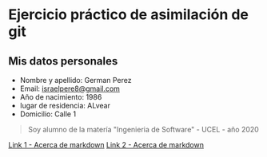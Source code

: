 # Ejercicio práctico de asimilación de git
## Mis datos personales

* Nombre y apellido: German Perez
* Email: israelpere8@gmail.com
* Año de nacimiento: 1986 
* lugar de residencia: ALvear
* Domicilio: Calle 1


> Soy alumno de la matería "Ingenieria de Software"  - UCEL - año 2020

[Link 1 - Acerca de markdown](https://es.wikipedia.org/wiki/Markdown)
[Link 2 - Acerca de markdown](https://markdown.es/sintaxis-markdown/)

